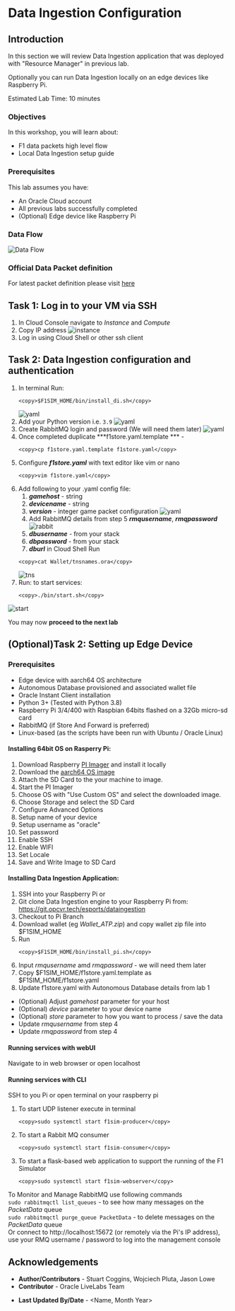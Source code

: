 # Data Ingestion Configuration

## Introduction

In this section we will review Data Ingestion application that was deployed with "Resource Manager" in previous lab. 

Optionally you can run Data Ingestion locally on an edge devices like Raspberry Pi.

Estimated Lab Time: 10 minutes

### Objectives

In this workshop, you will learn about:
* F1 data packets high level flow
* Local Data Ingestion setup guide

### Prerequisites
This lab assumes you have:
* An Oracle Cloud account
* All previous labs successfully completed
* (Optional) Edge device like Raspberry Pi

### Data Flow
![Data Flow](images/flow.png)  

### Official Data Packet definition
For latest packet definition please visit [here](https://racinggames.gg/f1/f1-22-update-117-patch-notes/)

## Task 1: Log in to your VM via SSH

1. In Cloud Console navigate to _Instance_ and _Compute_
2. Copy IP address
   ![instance](images/instance.png) 
3. Log in using Cloud Shell or other ssh client
   
## Task 2: Data Ingestion configuration and authentication
1. In terminal Run:  
      ```
      <copy>$F1SIM_HOME/bin/install_di.sh</copy>
      ```
    ![yaml](images/install.gif) 
2. Add your Python version i.e. `3.9`
   ![yaml](images/python.gif) 
3. Create RabbitMQ login and password (We will need them later)
   ![yaml](images/messaging.gif)
4. Once completed duplicate ***f1store.yaml.template *** - 
      ```
      <copy>cp f1store.yaml.template f1store.yaml</copy>
      ```
5. Configure ***f1store.yaml*** with text editor like vim or nano 
      ```
      <copy>vim f1store.yaml</copy>
      ```
6. Add following to your .yaml config file:
   1.  ***gamehost*** - string
   2.  ***devicename*** - string
   3.  ***version*** - integer game packet configuration
    ![yaml](images/yaml.gif) 
   4.  Add RabbitMQ details from step 5 ***rmqusername***, ***rmqpassword***
    ![rabbit](images/rabbit.gif) 
   5.  ***dbusername*** - from your stack
   6.  ***dbpassword*** - from your stack 
   7.  ***dburl*** in Cloud Shell Run 
      ```
      <copy>cat Wallet/tnsnames.ora</copy>
      ```
    ![tns](images/tns.png) 
7.  Run:  to start services:
      ```
      <copy>./bin/start.sh</copy>
      ```
   ![start](images/start.png) 

You may now **proceed to the next lab**

## (Optional)Task 2: Setting up Edge Device

### Prerequisites
- Edge device with aarch64 OS architecture
- Autonomous Database provisioned and associated wallet file
- Oracle Instant Client installation
- Python 3+ (Tested with Python 3.8)
- Raspberry Pi 3/4/400 with Raspbian 64bits flashed on a 32Gb micro-sd card
- RabbitMQ (if Store And Forward is preferred)
- Linux-based (as the scripts have been run with Ubuntu / Oracle Linux)


#### Installing 64bit OS on Rasperry Pi:
   1. Download Raspberry  [PI Imager](https://www.raspberrypi.com/software/) and install it locally 
   1. Download the [aarch64 OS image](https://downloads.raspberrypi.org/raspios_arm64/images/raspios_arm64-2022-09-26/2022-09-22-raspios-bullseye-arm64.img.xz)
   1. Attach the SD Card to the your machine to image.
   1. Start the PI Imager
   1. Choose OS with "Use Custom OS" and select the downloaded image.
   1. Choose Storage and select the SD Card
   1. Configure Advanced Options
   1. Setup name of your device
   1. Setup username as "oracle"
   1. Set password
   1. Enable SSH
   1. Enable WIFI
   1. Set Locale
   1. Save and Write Image to SD Card


#### Installing Data Ingestion Application:
1. SSH into your Raspberry Pi or 
1. Git clone Data Ingestion engine to your Raspberry Pi from: https://git.opcvr.tech/esports/dataingestion
2. Checkout to Pi Branch
3. Download wallet (eg _Wallet_ATP.zip_) and copy wallet zip file into $F1SIM_HOME
4. Run 
      ```
      <copy>$F1SIM_HOME/bin/install_pi.sh</copy>
      ```
5. Input _rmqusername_ amd _rmqpassword_ - we will need them later
6. Copy $F1SIM_HOME/f1store.yaml.template as $F1SIM_HOME/f1store.yaml
7. Update f1store.yaml with Autonomous Database details from lab 1
  - (Optional) Adjust _gamehost_ parameter for your host
  - (Optional) _device_ parameter to your device name
  - (Optional) _store_ parameter to how you want to process / save the data
   - Update _rmqusername_ from step 4
   - Update _rmqpassword_ from step 4

#### Running services with webUI
Navigate to <raspberrypi IP address> in web browser or open localhost

#### Running services with CLI
SSH to you Pi or open terminal on your raspberry pi

1. To start UDP listener execute in terminal  
      ```
      <copy>sudo systemctl start f1sim-producer</copy>
      ```

1. To start a Rabbit MQ consumer  
      ```
      <copy>sudo systemctl start f1sim-consumer</copy>
      ```

1. To start a flask-based web application to support the running of the F1 Simulator  
      ```
      <copy>sudo systemctl start f1sim-webserver</copy>
      ```

To Monitor and Manage RabbitMQ use following commands  
   `sudo rabbitmqctl list_queues` - to see how many messages on the _PacketData_ queue  
   `sudo rabbitmqctl purge_queue PacketData` - to delete messages on the _PacketData_ queue  
Or connect to http://localhost:15672 (or remotely via the Pi's IP address), use your RMQ username / password to log into the management console


## Acknowledgements
 - **Author/Contributors** -  Stuart Coggins, Wojciech Pluta, Jason Lowe
 - **Contributor** - Oracle LiveLabs Team
* **Last Updated By/Date** - <Name, Month Year>